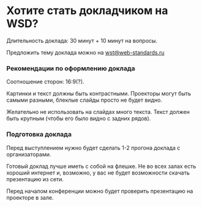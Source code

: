 Хотите стать докладчиком на WSD?
===

Длительность доклада: 30 минут + 10 минут на вопросы.

Предложить тему доклада можно на wst@web-standards.ru

### Рекомендации по оформлению доклада

Соотношение сторон: 16:9(?).

Картинки и текст должны быть контрастными. Проекторы могут быть самыми разными, блеклые слайды просто не будет видно.

Желательно не использовать на слайдах много текста. Текст должен быть крупным (чтобы его было видно с задних рядов).

### Подготовка доклада

Перед выступлением нужно будет сделать 1-2 прогона доклада с организаторами.

Готовый доклад лучше иметь с собой на флешке. Не во всех залах есть хороший интернет и, возможно, у вас не будет возможности скачать презентацию из сети.

Перед началом конференции можно будет проверить презентацию на проекторе в зале.



